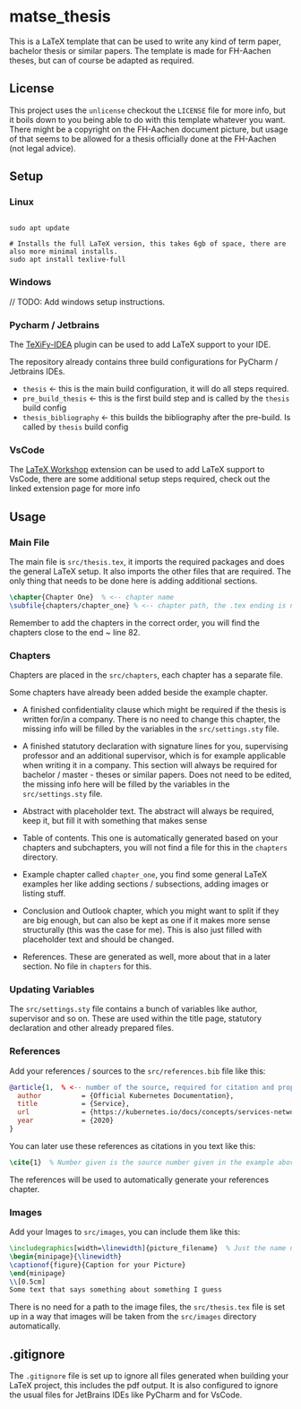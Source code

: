 # matse_thesis
This is a LaTeX template that can be used to write any kind of term paper, bachelor thesis or similar papers.
The template is made for FH-Aachen theses, but can of course be adapted as required.

<!-- -------------------------------------------------------------------------------------------- -->

## License
This project uses the `unlicense` checkout the `LICENSE` file for more info, but it boils down to you being able
to do with this template whatever you want. There might be a copyright on the FH-Aachen document picture, but usage
of that seems to be allowed for a thesis officially done at the FH-Aachen (not legal advice).

<!-- -------------------------------------------------------------------------------------------- -->

## Setup

### Linux

```shell

sudo apt update

# Installs the full LaTeX version, this takes 6gb of space, there are also more minimal installs.
sudo apt install texlive-full  
```

### Windows
// TODO: Add windows setup instructions.

### Pycharm / Jetbrains
The [TeXiFy-IDEA](https://plugins.jetbrains.com/plugin/9473-texify-idea) plugin can be used to add LaTeX support to
your IDE.


The repository already contains three build configurations for PyCharm / Jetbrains IDEs.
- `thesis` <- this is the main build configuration, it will do all steps required.
- `pre_build_thesis` <- this is the first build step and is called by the `thesis` build config
- `thesis_bibliography` <- this builds the bibliography after the pre-build. Is called by `thesis` build config
### VsCode
The [LaTeX Workshop](https://marketplace.visualstudio.com/items?itemName=James-Yu.latex-workshop) extension can be used
to add LaTeX support to VsCode, there are some additional setup steps required, check out the linked extension page 
for more info

<!-- -------------------------------------------------------------------------------------------- -->

## Usage

### Main File
The main file is `src/thesis.tex`, it imports the required packages and does the general LaTeX setup. It also imports
the other files that are required. The only thing that needs to be done here is adding additional sections.

```latex
\chapter{Chapter One}  % <-- chapter name
\subfile{chapters/chapter_one} % <-- chapter path, the .tex ending is not required here
```

Remember to add the chapters in the correct order, you will find the chapters close to the end ~ line 82.

### Chapters
Chapters are placed in the `src/chapters`, each chapter has a separate file.

Some chapters have already been added beside the example chapter.

- A finished confidentiality clause which might be required if the thesis is written for/in a company. There
is no need to change this chapter, the missing info will be filled by the variables in the `src/settings.sty` file.

- A finished statutory declaration with signature lines for you, supervising professor and an additional supervisor,
which is for example applicable when writing it in a company. This section will always be required for
bachelor / master - theses or similar papers. Does not need to be edited, the missing info here will be filled by the
variables in the `src/settings.sty` file.

- Abstract with placeholder text. The abstract will always be required, keep it, 
but fill it with something that makes sense

- Table of contents. This one is automatically generated based on your chapters and subchapters, you will not find
a file for this in the `chapters` directory.

- Example chapter called `chapter_one`, you find some general LaTeX examples her like adding sections / subsections,
adding images or listing stuff.

- Conclusion and Outlook chapter, which you might want to split if they are big enough, but can also be kept as one
if it makes more sense structurally (this was the case for me). This is also just filled with placeholder text
and should be changed.

- References. These are generated as well, more about that in a later section. No file in `chapters` for this.

### Updating Variables
The `src/settings.sty` file contains a bunch of variables like author, supervisor and so on.
These are used within the title page, statutory declaration and other already prepared files.

### References
Add your references / sources to the `src/references.bib` file like this:

```bibtex
@article{1,  % <-- number of the source, required for citation and proper ordering
  author          = {Official Kubernetes Documentation},
  title           = {Service},
  url             = {https://kubernetes.io/docs/concepts/services-networking/service/},
  year            = {2020}
}
```
You can later use these references as citations in you text like this:
```latex
\cite{1}  % Number given is the source number given in the example above
```
The references will be used to automatically generate your references chapter.

### Images
Add your Images to `src/images`, you can include them like this:
```latex
\includegraphics[width=\linewidth]{picture_filename}  % Just the name no path, no file ending
\begin{minipage}{\linewidth}
\captionof{figure}{Caption for your Picture}
\end{minipage}
\\[0.5cm]
Some text that says something about something I guess
```
There is no need for a path to the image files, the `src/thesis.tex` file is set up in a way that images will
be taken from the `src/images` directory automatically.

<!-- -------------------------------------------------------------------------------------------- -->

## .gitignore
The `.gitignore` file is set up to ignore all files generated when building your LaTeX project, this includes the
pdf output. It is also configured to ignore the usual files for JetBrains IDEs like PyCharm and for VsCode.
